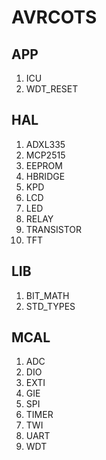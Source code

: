 # AVRCOTS

## APP

1. ICU
2. WDT_RESET

## HAL

1. ADXL335
2. MCP2515
3. EEPROM
4. HBRIDGE
5. KPD
6. LCD
7. LED
8. RELAY
9. TRANSISTOR
10. TFT

## LIB

1. BIT_MATH
2. STD_TYPES

## MCAL

1. ADC
2. DIO
3. EXTI
4. GIE
5. SPI
6. TIMER
7. TWI
8. UART
9. WDT
